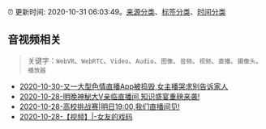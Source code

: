 :alarm_clock: 更新时间: 2020-10-31 06:03:49。[来源分类](../README.md)、[标签分类](../TAGS.md)、[时间分类](../TIMELINE.md)

## 音视频相关


> 关键字：`WebVR`、`WebRTC`、`Video`、`Audio`、`图像`、`音频`、`视频`、`直播`、`摄像头`、`播放器`



- [2020-10-30-又一大型色情直播App被捣毁,女主播哭求别告诉家人](https://sec.thief.one/article_content?a_id=8a06424161dd762c599e4a2025ca3177) 
- [2020-10-28-明晚神秘大V亲临直播间,知识盛宴重磅来袭!](https://sec.thief.one/article_content?a_id=823dbeb990ca6cef23a889b84b076cde) 
- [2020-10-28-高校挑战赛|明日19:00,我们直播间见!](https://sec.thief.one/article_content?a_id=ff8ba2bc63082f805527d441d168337d) 
- [2020-10-28-【视频】|-女友的戏码](https://sec.thief.one/article_content?a_id=bba4e294612312bfa9fc7b1f68c21ec7) 